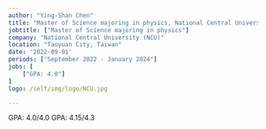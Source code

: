 ```yaml
---
author: "Ying-Shan Chen"
title: "Master of Science majoring in physics, National Central University"
jobtitle: ["Master of Science majoring in physics"]
company: "National Central University (NCU)"
location: "Taoyuan City, Taiwan"
date: '2022-09-01'
periods: ["September 2022 - January 2024"]
jobs: [
    ["GPA: 4.0"]
]
logo: /self/img/logo/NCU.jpg

---
```

GPA: 4.0/4.0
GPA: 4.15/4.3